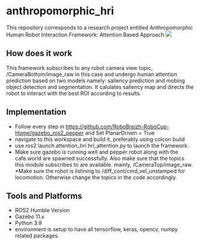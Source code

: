 # anthropomorphic_hri
This repository corresponds to a research project entitled Anthropomorphic Human Robot Interaction Framework: Attention Based Approach
<img src="[https://www.dropbox.com/s/xtbtgocnxjxuigp/gitcover.png?dl=0](https://www.dropbox.com/s/xtbtgocnxjxuigp/gitcover.png?dl=0)">
## How does it work
This framework subscribes to any robot camera view topic, /CameraBottom/image_raw  in this case and undergo human attention prediction based on two models namely: saliency prediction and mobing object detection and segmentation. It calulates saliency map and directs the robot to interact with the best ROI according to results. 
## Implementation
* Follow every step in https://github.com/RoboBreizh-RoboCup-Home/gazebo_ros2_pepper and Set PlanarDriven = True
* navigate to this workspace and build it, preferably using colcon build
* use ros2 launch attention_hri hri_attention.py to launch the framework. 
* Make sure gazebo is running well and pepper robot along with the cafe.world are spawned successfully. Also make sure that the topics this module subscribes to are available. mainly, /CameraTop/image_raw. 
*Make sure the robot is listining to /diff_cont/cmd_vel_unstamped for locomotion. Otherwise change the topics in the code accordingly.
## Tools and Platforms
* ROS2 Humble Version
* Gazebo 11.x
* Python 3.9 
* environment is setup to have all tensorflow, keras, opencv, numpy related packages. 
